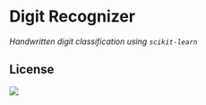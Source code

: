 # Digit Recognizer

_Handwritten digit classification using `scikit-learn`_

## License
<img src="https://img.shields.io/badge/license-MIT-green.svg">
